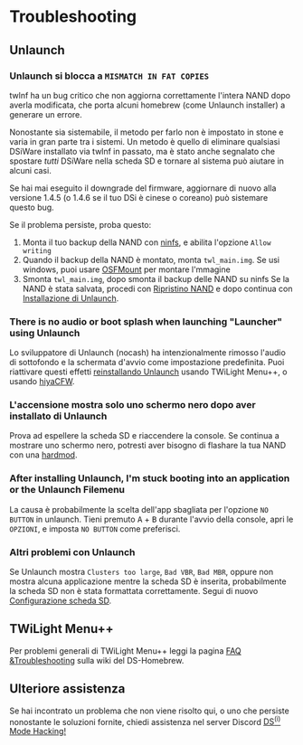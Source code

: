 ---
---

# Troubleshooting

## Unlaunch
### Unlaunch si blocca a `MISMATCH IN FAT COPIES`

twlnf ha un bug critico che non aggiorna correttamente l'intera NAND dopo averla modificata, che porta alcuni homebrew (come Unlaunch installer) a generare un errore.

Nonostante sia sistemabile, il metodo per farlo non è impostato in stone e varia in gran parte tra i sistemi. Un metodo è quello di eliminare qualsiasi DSiWare installato via twlnf in passato, ma è stato anche segnalato che spostare *tutti* DSiWare nella scheda SD e tornare al sistema può aiutare in alcuni casi.

Se hai mai eseguito il downgrade del firmware, aggiornare di nuovo alla versione 1.4.5 (o 1.4.6 se il tuo DSi è cinese o coreano) può sistemare questo bug.

Se il problema persiste, proba questo:
1. Monta il tuo backup della NAND con [ninfs](https://github.com/ihaveamac/ninfs/releases), e abilita l'opzione `Allow writing`
1. Quando il backup della NAND è montato, monta `twl_main.img`. Se usi windows, puoi usare [OSFMount](https://www.osforensics.com/tools/mount-disk-images.html) per montare l'mmagine
1. Smonta `twl_main.img`, dopo smonta il backup delle NAND su ninfs Se la NAND è stata salvata, procedi con [Ripristino NAND](restoring-nand) e dopo continua con [Installazione di Unlaunch](installing-unlaunch).

### There is no audio or boot splash when launching "Launcher" using Unlaunch

Lo sviluppatore di Unlaunch (nocash) ha intenzionalmente rimosso l'audio di sottofondo e la schermata d'avvio come impostazione predefinita. Puoi riattivare questi effetti [reinstallando Unlaunch](installing-unlaunch) usando TWiLight Menu++, o usando [hiyaCFW](https://wiki.ds-homebrew.com/hiyacfw/installing).

### L'accensione mostra solo uno schermo nero dopo aver installato di Unlaunch

Prova ad espellere la scheda SD e riaccendere la console. Se continua a mostrare uno schermo nero, potresti aver bisogno di flashare la tua NAND con una [hardmod](https://wiki.ds-homebrew.com/ds-index/hardmod).

### After installing Unlaunch, I'm stuck booting into an application or the Unlaunch Filemenu

La causa è probabilmente la scelta dell'app sbagliata per l'opzione `NO BUTTON` in unlaunch. Tieni premuto <kbd class="face">A</kbd> + <kbd class="face">B</kbd> durante l'avvio della console, apri le `OPZIONI`, e imposta `NO BUTTON` come preferisci.

### Altri problemi con Unlaunch

Se Unlaunch mostra `Clusters too large`, `Bad VBR`, `Bad MBR`, oppure non mostra alcuna applicazione mentre la scheda SD è inserita, probabilmente la scheda SD non è stata formattata correttamente. Segui di nuovo [Configurazione scheda SD](sd-card-setup).

## TWiLight Menu++

Per problemi generali di TWiLight Menu++ leggi la pagina [FAQ &Troubleshooting](https://wiki.ds-homebrew.com/twilightmenu/faq) sulla wiki del DS-Homebrew.

## Ulteriore assistenza

Se hai incontrato un problema che non viene risolto qui, o uno che persiste nonostante le soluzioni fornite, chiedi assistenza nel server Discord [DS<sup>(i)</sup> Mode Hacking!](https://discord.gg/yD3spjv)

